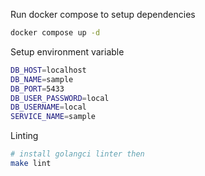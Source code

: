 Run docker compose to setup dependencies
```bash
docker compose up -d
```

Setup environment variable
```bash
DB_HOST=localhost
DB_NAME=sample
DB_PORT=5433
DB_USER_PASSWORD=local
DB_USERNAME=local
SERVICE_NAME=sample
```

Linting
```bash
# install golangci linter then
make lint
```